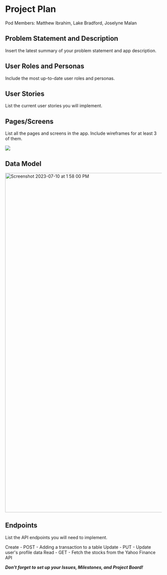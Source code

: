 # Project Plan

Pod Members: Matthew Ibrahim, Lake Bradford, Joselyne Malan

## Problem Statement and Description

Insert the latest summary of your problem statement and app description.

## User Roles and Personas

Include the most up-to-date user roles and personas.

## User Stories

List the current user stories you will implement.

## Pages/Screens

List all the pages and screens in the app. Include wireframes for at least 3 of them.

![](trade.gif)
## Data Model

<img width="1092" alt="Screenshot 2023-07-10 at 1 58 00 PM" src="https://github.com/FinanceExpert200/Capstone-Project/assets/89942749/9726799a-0c27-4bc3-ae87-f3c2ebede169">






## Endpoints

List the API endpoints you will need to implement.

Create - POST - Adding a transaction to a table
Update - PUT - Update user's profile data
Read - GET - Fetch the stocks from the Yahoo Finance API



***Don't forget to set up your Issues, Milestones, and Project Board!***
